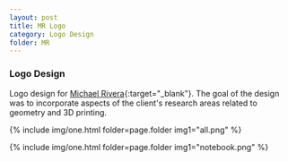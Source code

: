 ```yaml
---
layout: post
title: MR Logo
category: Logo Design
folder: MR
---
```

### Logo Design
Logo design for [Michael Rivera](https://mikeriv.com/ "Michael's Homepage"){:target="_blank"}. The goal of the design was to incorporate aspects of the client's research areas related to geometry and 3D printing.

{% include img/one.html
   folder=page.folder
   img1="all.png"  %}

{% include img/one.html
  folder=page.folder
  img1="notebook.png"  %}
